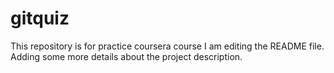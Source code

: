 # gitquiz
This repository is for practice coursera course
I am editing the README file. Adding some more details about the project description.
